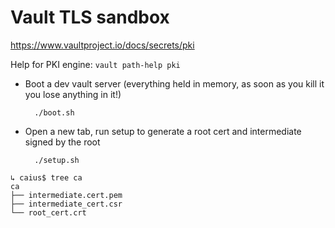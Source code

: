 # Vault TLS sandbox

https://www.vaultproject.io/docs/secrets/pki

Help for PKI engine: `vault path-help pki`

* Boot a dev vault server (everything held in memory, as soon as you kill it you lose anything in it!)

        ./boot.sh

* Open a new tab, run setup to generate a root cert and intermediate signed by the root

        ./setup.sh

```
↳ caius$ tree ca
ca
├── intermediate.cert.pem
├── intermediate_cert.csr
└── root_cert.crt
```
